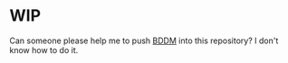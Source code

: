 # WIP
Can someone please help me to push [BDDM](https://github.com/MemLiveOn/BDDM) into this repository? I don't know how to do it.
